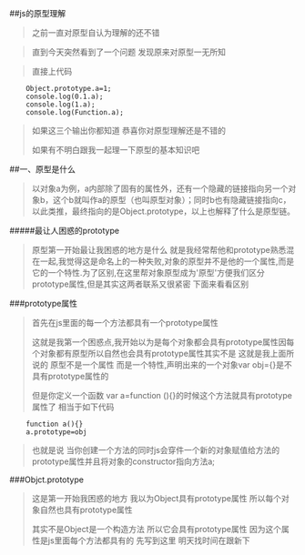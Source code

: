 ##js的原型理解
>之前一直对原型自认为理解的还不错

>直到今天突然看到了一个问题 发现原来对原型一无所知

>直接上代码


```
	Object.prototype.a=1;
	console.log(0.1.a);
	console.log(1.a);
	console.log(Function.a);
```
>如果这三个输出你都知道 恭喜你对原型理解还是不错的
>
>如果有不明白跟我一起理一下原型的基本知识吧


##一、原型是什么
>以对象a为例，a内部除了固有的属性外，还有一个隐藏的链接指向另一个对象b，这个b就叫作a的原型（也叫原型对象）；同时b也有隐藏链接指向c，以此类推，最终指向的是Object.prototype，以上也解释了什么是原型链。

#####最让人困惑的prototype
>原型第一开始最让我困惑的地方是什么 就是我经常帮他和prototype熟悉混在一起,我觉得这是命名上的一种失败,对象的原型并不是他的一个属性,而是它的一个特性.为了区别,在这里帮对象原型成为'原型'方便我们区分prototype属性,但是其实这两者联系又很紧密 下面来看看区别


###prototype属性
>首先在js里面的每一个方法都具有一个prototype属性
>
>这就是我第一个困惑点,我开始以为是每个对象都会具有prototype属性因每个对象都有原型所以自然也会具有prototype属性其实不是  这就是我上面所说的 原型不是一个属性 而是一个特性,声明出来的一个对象var obj={}是不具有prototype属性的
>
>但是你定义一个函数 var a=function (){}的时候这个方法就具有prototype属性了
>相当于如下代码

```
	function a(){}
	a.prototype=obj
```
>也就是说 当你创建一个方法的同时js会穿件一个新的对象赋值给方法的prototype属性并且将对象的constructor指向方法a;

###Objct.prototype
>这是第一开始我困惑的地方 我以为Object具有prototype属性 所以每个对象自然也具有prototype属性
>
>其实不是Object是一个构造方法 所以它会具有prototype属性 因为这个属性是js里面每个方法都具有的
>先写到这里 明天找时间在跟新下
